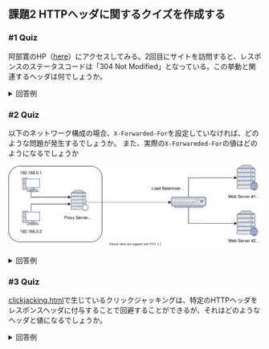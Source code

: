 ## 課題2 HTTPヘッダに関するクイズを作成する

<!-- START doctoc -->
<!-- END doctoc -->

### #1 Quiz

阿部寛のHP（[here](http://abehiroshi.la.coocan.jp/)）にアクセスしてみる。2回目にサイトを訪問すると、レスポンスのステータスコードは「304 Not Modified」となっている。この挙動と関連するヘッダは何でしょうか。

<details>
<summary>回答例</summary>

上記の場合には、2つのHTTPヘッダが関連している。

| HTTPヘッダ    | 種別     | 内容                                                                                                                                                                                                                                | 例                                                          |
| ------------- | -------- | ----------------------------------------------------------------------------------------------------------------------------------------------------------------------------------------------------------------------------------- | ----------------------------------------------------------- |
| ETag          | Response | URLで指定されたリソースの特定バージョンの識別子である。<br>クライアントから要求されたリソースに対して、コンテンツが変更されていない場合は、レスポンス全体を再送しないようにすることで通信帯域を節約可となる。                       | `ETag: "33a64df551425fcc55e4d42a148795d9f25f89d4"`          |
| If-None-Match | Request  | `GET`および`HEAD`メソッドを使用してリソースの要求を行う場合、サーバ側の対象リソースが変更されている場合は、コンテンツ全体を含むレスポンスを取得する。<br>対象リソースが変更されていない場合は、キャッシュからコンテンツを読み込む。 | `If-None-Match: "bfc13a64729c4290ef5b2c2730249c88ca92d82d"` |

![Quiz1回答](./assets/quiz1_answer.svg)

参考資料

- [[MDN Web Docs] ETag](https://developer.mozilla.org/ja/docs/Web/HTTP/Headers/ETag)
- [[MDN Web Docs] If-None-Match](https://developer.mozilla.org/ja/docs/Web/HTTP/Headers/If-None-Match)

</details>

### #2 Quiz

以下のネットワーク構成の場合、`X-Forwarded-For`を設定していなければ、どのような問題が発生するでしょうか。
また、実際の`X-Forwareded-For`の値はどのようになるでしょうか

![Quiz#2 Network](./assets/quiz2.svg)

<details>
<summary>回答例</summary>

例: `192.168.0.1`のクライアントから送信する場合

| タイミング           | X-Forwarded-For                       |
| -------------------- | ------------------------------------- |
| クライアント送信時   | なし                                  |
| プロキシサーバ通過時 | `192.168.0.1`                         |
| ロードバランサ通過時 | `192.168.0.1, 192.0.2.1`              |
| Webサーバ#1到着時    | `192.168.0.1, 192.0.2.1, 203.0.113.1` |

`X-Forwarded-For`ヘッダは、HTTPプロキシまたはロードバランサーを通過して、Webサーバへ接続するクライアントの、送信元IPアドレスを特定するための事実上の標準になっている。

`X-Forwarded-For`ヘッダを使用していない場合、リクエスト時のクライアントのプライベートIPアドレスは、プロキシ通過時にIPマスカレードによって、プロキシサーバのグローバルIPアドレスに変換される。ロードバランサでも同様にIPアドレスの変換が発生するため、送信元のクライアントのIPアドレスを特定できない。

> `X-Forwarded-For`は標準ではなく、RFC7239で標準化された`Forwarded`が標準である。新しいWebサイトを構築する場合には、`Forwarded`を付与することがいいのか?

参考資料

- [[MDN Web Docs] X-Forwarded-For](https://developer.mozilla.org/ja/docs/Web/HTTP/Headers/X-Forwarded-For)

</details>

### #3 Quiz

[clickjacking.html](./clickjacking.html)で生じているクリックジャッキングは、特定のHTTPヘッダをレスポンスヘッダに付与することで回避することができるが、それはどのようなヘッダと値になるでしょうか。

<details>
<summary>回答例</summary>

選択肢は2つ存在する。

- `X-Frame-Options`を設定する
- `Content-Security-Policy`を設定する

まずは`X-Frame-Options`ヘッダの内容を確認する。

- HTTPのレスポンスヘッダ
- ブラウザが取得したページを、`<frame>`, `<iframe>`, `<embed>`, `<object>`の中に表示することを許可するかどうかを決める
- サイト内のコンテンツが、他のサイトに埋め込まれないようにすることで、クリックジャッキング攻撃を防ぐことができる
- `Content-Security-Policy`ヘッダの`frame-ancestors`ディレクティブで代替できる

| ヘッダ値                      | 内容                                                     |
| :---------------------------- | :------------------------------------------------------- |
| `X-Frame-Options: DENY`       | ページをフレーム内に表示することを許可しない             |
| `X-Frame-Options: SAMEORIGIN` | ページ自体と同じオリジンのフレーム内でのみ表示を許可する |

次に`Content-Security-Policy`ヘッダの内容を確認する。

- クロスサイトスクリプティング(XSS)やデータインジェクション攻撃など、様々な種類の攻撃に対して対処することのできるセキュリティレイヤーになる
- 後方互換性のため、CSPに未対応のブラウザでも、CSP実装済みのサーバと通信でき、その反対も同様である

以下の設定例をいくつかの載せる

| ヘッダ値                                                                   | 内容                                                                                                 | 
| -------------------------------------------------------------------------- | ---------------------------------------------------------------------------------------------------- | 
| `Content-Security-Policy: default-src 'self'`                              | すべてのコンテンツをサイト自身のドメインから取得させる                                               | 
| `Content-Security-Policy: default-src 'self' *.trusted.com`                | 信頼されたドメインと、そのすべてのサブドメインからのコンテンツを許可したい                           | 
| `Content-Security-Policy: default-src https://onlinebanking.jumbobank.com` | リクエスト時の盗聴攻撃を防ぐため、すべてのコンテンツをLTSで読み込まさるためにHTTPSのみに制限している |

参考資料


- [[MDN Web Docs] Content-Security-Policy](https://developer.mozilla.org/ja/docs/Web/HTTP/CSP)
- [Google Web Fundamentals: コンテンツセキュリティポリシー](https://developers.google.com/web/fundamentals/security/csp)
- [[MDN Web Docs] X-Frame-Options](https://developer.mozilla.org/ja/docs/Web/HTTP/Headers/X-Frame-Options)
- [セキュリティ対策のHTTPヘッダがついているのかチェックするツール](https://securityheaders.com/)

</details>
